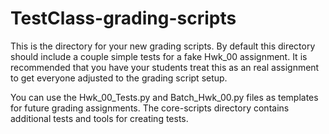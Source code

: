 # TestClass-grading-scripts
This is the directory for your new grading scripts. By default this directory should include a couple simple tests for a fake Hwk_00 assignment.  It is recommended that you have your students treat this as an real assignment to get everyone adjusted to the grading script setup.

You can use the Hwk_00_Tests.py and Batch_Hwk_00.py files as templates for future grading assignments.  The core-scripts directory contains additional tests and tools for creating tests.
